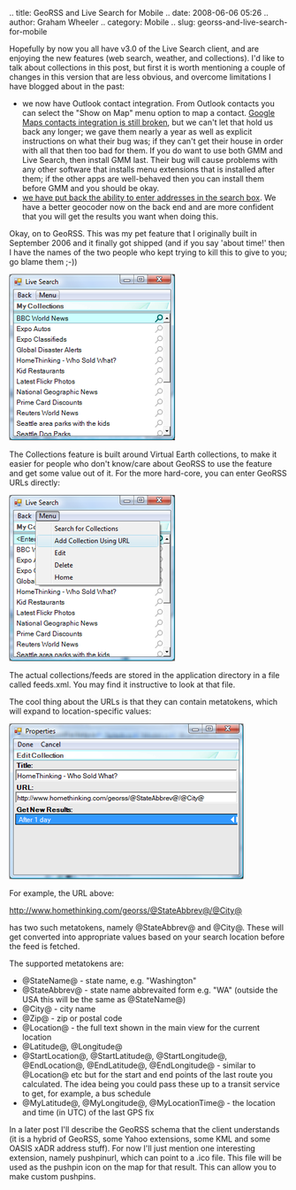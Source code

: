 .. title: GeoRSS and Live Search for Mobile
.. date: 2008-06-06 05:26
.. author: Graham Wheeler
.. category: Mobile
.. slug: georss-and-live-search-for-mobile

Hopefully by now you all have v3.0 of the Live Search client, and are
enjoying the new features (web search, weather, and collections). I'd
like to talk about collections in this post, but first it is worth
mentioning a couple of changes in this version that are less obvious,
and overcome limitations I have blogged about in the past:

-   we now have Outlook contact integration. From Outlook contacts you
    can select the "Show on Map" menu option to map a contact. [Google
    Maps contacts integration is still
    broken](http://geekraver.spaces.live.com/blog/cns!3690236EA2D48605!203.entry),
    but we can't let that hold us back any longer; we gave them nearly a
    year as well as explicit instructions on what their bug was; if they
    can't get their house in order with all that then too bad for them.
    If you do want to use both GMM and Live Search, then install GMM
    last. Their bug will cause problems with any other software that
    installs menu extensions that is installed after them; if the other
    apps are well-behaved then you can install them before GMM and you
    should be okay.
-   [we have put back the ability to enter addresses in the search
    box](http://geekraver.spaces.live.com/blog/cns!3690236EA2D48605!181.entry).
    We have a better geocoder now on the back end and are more confident
    that you will get the results you want when doing this.

<!-- TEASER_END -->
Okay, on to GeoRSS. This was my pet feature that I originally built in
September 2006 and it finally got shipped (and if you say 'about time!'
then I have the names of the two people who kept trying to kill this to
give to you; go blame them ;-))

[![image](/images/georss-image0.png)](/images/georss-image0.png)

The Collections feature is built around Virtual Earth collections, to
make it easier for people who don't know/care about GeoRSS to use the
feature and get some value out of it. For the more hard-core, you can
enter GeoRSS URLs directly:

[![image](/images/georss-image1.png)](/images/georss-image1.png)

The actual collections/feeds are stored in the application directory in
a file called feeds.xml. You may find it instructive to look at that
file.

The cool thing about the URLs is that they can contain metatokens, which
will expand to location-specific values:

[![image](/images/georss-image2.png)](/images/georss-image2.png)

For example, the URL above:

<http://www.homethinking.com/georss/@StateAbbrev@/@City@>

has two such metatokens, namely @StateAbbrev@ and @City@. These will get
converted into appropriate values based on your search location before
the feed is fetched.

The supported metatokens are:

-   @StateName@ - state name, e.g. "Washington"
-   @StateAbbrev@ - state name abbrevaited form e.g. "WA" (outside the
    USA this will be the same as @StateName@)
-   @City@ - city name
-   @Zip@ - zip or postal code
-   @Location@ - the full text shown in the main view for the current
    location
-   @Latitude@, @Longitude@
-   @StartLocation@, @StartLatitude@, @StartLongitude@, @EndLocation@,
    @EndLatitude@, @EndLongitude@ - similar to @Location@ etc but for
    the start and end points of the last route you calculated. The idea
    being you could pass these up to a transit service to get, for
    example, a bus schedule
-   @MyLatitude@, @MyLongitude@, @MyLocationTime@ - the location and
    time (in UTC) of the last GPS fix

In a later post I'll describe the GeoRSS schema that the client
understands (it is a hybrid of GeoRSS, some Yahoo extensions, some KML
and some OASIS xADR address stuff). For now I'll just mention one
interesting extension, namely pushpinurl, which can point to a .ico
file. This file will be used as the pushpin icon on the map for that
result. This can allow you to make custom pushpins.
